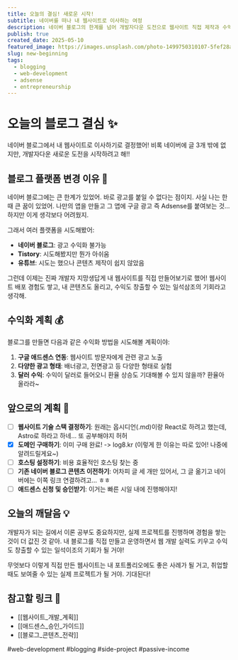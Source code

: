 ```yaml
---
title: 오늘의 결심! 새로운 시작!
subtitle: 네이버를 떠나 내 웹사이트로 이사하는 여정
description: 네이버 블로그의 한계를 넘어 개발자다운 도전으로 웹사이트 직접 제작과 수익 창출까지 블로그 여정 시작기
publish: true
created_date: 2025-05-10
featured_image: https://images.unsplash.com/photo-1499750310107-5fef28a66643
slug: new-beginning
tags:
  - blogging
  - web-development
  - adsense
  - entrepreneurship
---
```


# 오늘의 블로그 결심 ✨

네이버 블로그에서 내 웹사이트로 이사하기로 결정했어! 비록 네이버에 글 3개 밖에 없지만, 개발자다운 새로운 도전을 시작하려고 해!!

## 블로그 플랫폼 변경 이유 📝

네이버 블로그에는 큰 한계가 있었어. 바로 광고를 붙일 수 없다는 점이지. 사실 나는 한때 큰 꿈이 있었어. 나만의 앱을 만들고 그 앱에 구글 광고 즉 Adsense를 붙여보는 것... 하지만 이게 생각보다 어려웠지.

그래서 여러 플랫폼을 시도해봤어:

- **네이버 블로그**: 광고 수익화 불가능
- **Tistory**: 시도해봤지만 뭔가 아쉬움
- **유튜브**: 시도는 했으나 콘텐츠 제작이 쉽지 않았음

그런데 이제는 진짜 개발자 지망생답게 내 웹사이트를 직접 만들어보기로 했어! 웹사이트 배포 경험도 쌓고, 내 콘텐츠도 올리고, 수익도 창출할 수 있는 일석삼조의 기회라고 생각해.

## 수익화 계획 💰

블로그를 만들면 다음과 같은 수익화 방법을 시도해볼 계획이야:

1. **구글 애드센스 연동**: 웹사이트 방문자에게 관련 광고 노출
2. **다양한 광고 형태**: 배너광고, 전면광고 등 다양한 형태로 실험
3. **달러 수익**: 수익이 달러로 들어오니 환율 상승도 기대해볼 수 있지 않을까? 환율아 올라라~

## 앞으로의 계획 📝

- [ ] **웹사이트 기술 스택 결정하기**: 원래는 옵시디언(.md)이랑 React로 하려고 했는데, Astro로 하라고 하네... 또 공부해야지 허허
- [x] **도메인 구매하기**: 이미 구매 완료! -> log8.kr (이렇게 한 이유는 따로 있어! 나중에 알려드릴게요~)
- [ ] **호스팅 설정하기**: 비용 효율적인 호스팅 찾는 중
- [ ] **기존 네이버 블로그 콘텐츠 이전하기**: 어차피 글 세 개만 있어서, 그 글 옮기고 네이버에는 이쪽 링크 연결하려고... ㅎㅎ
- [ ] **애드센스 신청 및 승인받기**: 이거는 빠른 시일 내에 진행해야지!

## 오늘의 깨달음 💡

개발자가 되는 길에서 이론 공부도 중요하지만, 실제 프로젝트를 진행하며 경험을 쌓는 것이 더 값진 것 같아. 내 블로그를 직접 만들고 운영하면서 웹 개발 실력도 키우고 수익도 창출할 수 있는 일석이조의 기회가 될 거야!

무엇보다 이렇게 직접 만든 웹사이트는 내 포트폴리오에도 좋은 사례가 될 거고, 취업할 때도 보여줄 수 있는 실제 프로젝트가 될 거야. 기대된다!

## 참고할 링크 🔗

- [[웹사이트_개발_계획]]
- [[애드센스_승인_가이드]]
- [[블로그_콘텐츠_전략]]

#web-development #blogging #side-project #passive-income
